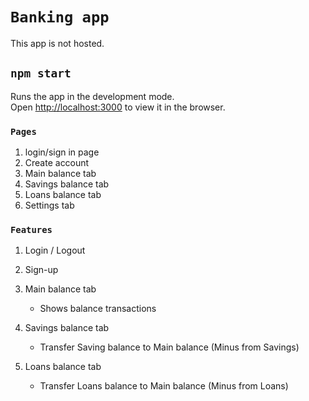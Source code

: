 # `Banking app`

This app is not hosted.
<br/>


## `npm start`

Runs the app in the development mode.\
Open [http://localhost:3000](http://localhost:3000) to view it in the browser.


### `Pages`

1. login/sign in page
2. Create account
3. Main balance tab
4. Savings balance tab
5. Loans balance tab
6. Settings tab


### `Features`

1. Login / Logout

2. Sign-up

3. Main balance tab
    * Shows balance transactions

4. Savings balance tab
    * Transfer Saving balance to Main balance (Minus from Savings)

5. Loans balance tab
    * Transfer Loans balance to Main balance (Minus from Loans)


